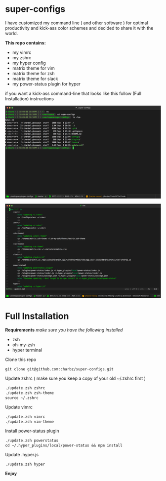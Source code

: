 # super-configs
I have customized my command line ( and other software ) for optimal productivity and kick-ass color schemes and decided to share it with the world.

**This repo contains:**
- my vimrc
- my zshrc
- my hyper config
- matrix theme for vim
- matrix theme for zsh
- matrix theme for slack
- my power-status plugin for hyper

if you want a kick-ass command-line that looks like this follow (Full Installation) instructions

![Command line preview](https://raw.githubusercontent.com/charbz/super-configs/master/images/prev1.png)

![Vim preview](https://raw.githubusercontent.com/charbz/super-configs/master/images/prev2.png)

# Full Installation

**Requirements**
*make sure you have the following installed*
- zsh
- oh-my-zsh
- hyper terminal

Clone this repo

```
git clone git@github.com:charbz/super-configs.git
```

Update zshrc ( make sure you keep a copy of your old ~/.zshrc first )

```
./update.zsh zshrc
./update.zsh zsh-theme
source ~/.zshrc
```

Update vimrc

```
./update.zsh vimrc
./update.zsh vim-theme
```

Install power-status plugin

```
./update.zsh powerstatus
cd ~/.hyper_plugins/local/power-status && npm install
```

Update .hyper.js

```
./update.zsh hyper
```

**Enjoy**
